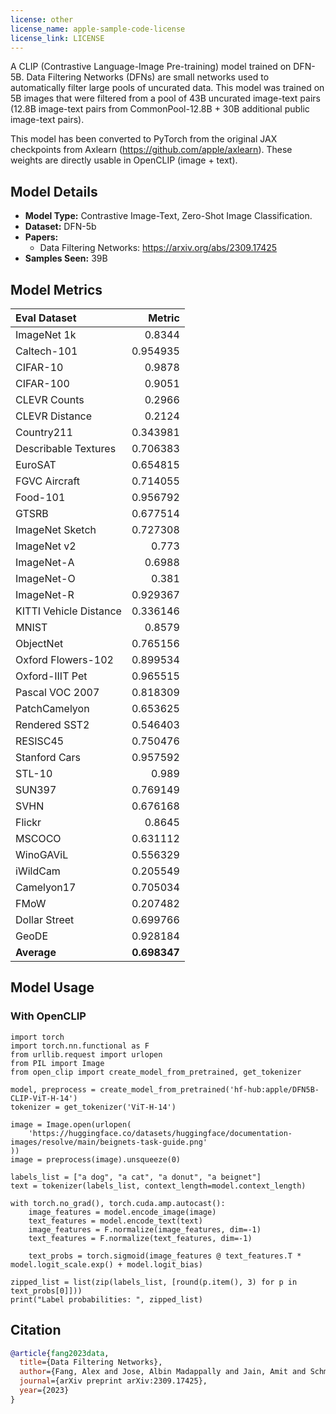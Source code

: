 ```yaml
---
license: other
license_name: apple-sample-code-license
license_link: LICENSE
---
```

A CLIP (Contrastive Language-Image Pre-training) model trained on DFN-5B. 
Data Filtering Networks (DFNs) are small networks used to automatically filter large pools of uncurated data. 
This model was trained on 5B images that were filtered from a pool of 43B uncurated image-text pairs 
(12.8B image-text pairs from CommonPool-12.8B + 30B additional public image-text pairs).

This model has been converted to PyTorch from the original JAX checkpoints from Axlearn (https://github.com/apple/axlearn). 
These weights are directly usable in OpenCLIP (image + text).


## Model Details

- **Model Type:**  Contrastive Image-Text, Zero-Shot Image Classification.
- **Dataset:** DFN-5b
- **Papers:**
  - Data Filtering Networks: https://arxiv.org/abs/2309.17425
- **Samples Seen:** 39B  
## Model Metrics 

| Eval Dataset                |   Metric |
|:-----------------------|---------:|
| ImageNet 1k            | 0.8344   |
| Caltech-101            | 0.954935 |
| CIFAR-10               | 0.9878   |
| CIFAR-100              | 0.9051   |
| CLEVR Counts           | 0.2966   |
| CLEVR Distance         | 0.2124   |
| Country211             | 0.343981 |
| Describable Textures   | 0.706383 |
| EuroSAT                | 0.654815 |
| FGVC Aircraft          | 0.714055 |
| Food-101               | 0.956792 |
| GTSRB                  | 0.677514 |
| ImageNet Sketch        | 0.727308 |
| ImageNet v2            | 0.773    |
| ImageNet-A             | 0.6988   |
| ImageNet-O             | 0.381    |
| ImageNet-R             | 0.929367 |
| KITTI Vehicle Distance | 0.336146 |
| MNIST                  | 0.8579   |
| ObjectNet              | 0.765156 |
| Oxford Flowers-102     | 0.899534 |
| Oxford-IIIT Pet        | 0.965515 |
| Pascal VOC 2007        | 0.818309 |
| PatchCamelyon          | 0.653625 |
| Rendered SST2          | 0.546403 |
| RESISC45               | 0.750476 |
| Stanford Cars          | 0.957592 |
| STL-10                 | 0.989    |
| SUN397                 | 0.769149 |
| SVHN                   | 0.676168 |
| Flickr                 | 0.8645   |
| MSCOCO                 | 0.631112 |
| WinoGAViL              | 0.556329 |
| iWildCam               | 0.205549 |
| Camelyon17             | 0.705034 |
| FMoW                   | 0.207482 |
| Dollar Street          | 0.699766 |
| GeoDE                  | 0.928184 |
| **Average**                | **0.698347** |
## Model Usage
### With OpenCLIP
```
import torch
import torch.nn.functional as F
from urllib.request import urlopen
from PIL import Image
from open_clip import create_model_from_pretrained, get_tokenizer 

model, preprocess = create_model_from_pretrained('hf-hub:apple/DFN5B-CLIP-ViT-H-14')
tokenizer = get_tokenizer('ViT-H-14')

image = Image.open(urlopen(
    'https://huggingface.co/datasets/huggingface/documentation-images/resolve/main/beignets-task-guide.png'
))
image = preprocess(image).unsqueeze(0)

labels_list = ["a dog", "a cat", "a donut", "a beignet"]
text = tokenizer(labels_list, context_length=model.context_length)

with torch.no_grad(), torch.cuda.amp.autocast():
    image_features = model.encode_image(image)
    text_features = model.encode_text(text)
    image_features = F.normalize(image_features, dim=-1)
    text_features = F.normalize(text_features, dim=-1)

    text_probs = torch.sigmoid(image_features @ text_features.T * model.logit_scale.exp() + model.logit_bias)

zipped_list = list(zip(labels_list, [round(p.item(), 3) for p in text_probs[0]]))
print("Label probabilities: ", zipped_list)
```

## Citation
```bibtex
@article{fang2023data,
  title={Data Filtering Networks},
  author={Fang, Alex and Jose, Albin Madappally and Jain, Amit and Schmidt, Ludwig and Toshev, Alexander and Shankar, Vaishaal},
  journal={arXiv preprint arXiv:2309.17425},
  year={2023}
}

```

